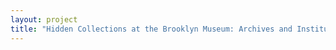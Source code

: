 ```yaml
--- 
layout: project 
title: "Hidden Collections at the Brooklyn Museum: Archives and Institutional Files" 
---
```




